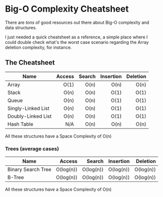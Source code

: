 # Big-O Complexity Cheatsheet

There are *tons* of good resources out there about Big-O complexity and
data structures.

I just needed a quick cheatsheet as a reference, a simple place where I could
double check what's the worst case scenario regarding the Array deletion
complexity, for instance.


## The Cheatsheet

| Name                    | Access    | Search    | Insertion | Deletion  |
|-------------------------|----------:|----------:|----------:|----------:|
| Array                   | O(1)      | O(n)      | O(n)      | O(n)      |
| Stack                   | O(n)      | O(n)      | O(1)      | O(1)      |
| Queue                   | O(n)      | O(n)      | O(1)      | O(1)      |
| Singly-Linked List      | O(n)      | O(n)      | O(1)      | O(1)      |
| Doubly-Linked List      | O(n)      | O(n)      | O(1)      | O(1)      |
| Hash Table              | N/A       | O(n)      | O(n)      | O(n)      |

All these structures have a Space Complexity of O(n)

### Trees (average cases)
| Name                    | Access    | Search    | Insertion | Deletion  |
|-------------------------|----------:|----------:|----------:|----------:|
| Binary Search Tree      | O(log(n)) | O(log(n)) | O(log(n)) | O(log(n)) |
| B-Tree                  | O(log(n)) | O(log(n)) | O(log(n)) | O(log(n)) |

All these structures have a Space Complexity of O(n)
